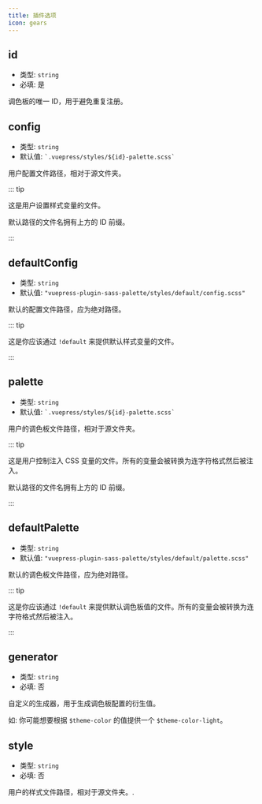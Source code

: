 ```yaml
---
title: 插件选项
icon: gears
---
```


## id

- 类型: `string`
- 必填: 是

调色板的唯一 ID，用于避免重复注册。

## config

- 类型: `string`
- 默认值: `` `.vuepress/styles/${id}-palette.scss` ``

用户配置文件路径，相对于源文件夹。

::: tip

这是用户设置样式变量的文件。

默认路径的文件名拥有上方的 ID 前缀。

:::

## defaultConfig

- 类型: `string`
- 默认值: `"vuepress-plugin-sass-palette/styles/default/config.scss"`

默认的配置文件路径，应为绝对路径。

::: tip

这是你应该通过 `!default` 来提供默认样式变量的文件。

:::

## palette

- 类型: `string`
- 默认值: `` `.vuepress/styles/${id}-palette.scss` ``

用户的调色板文件路径，相对于源文件夹。

::: tip

这是用户控制注入 CSS 变量的文件。所有的变量会被转换为连字符格式然后被注入。

默认路径的文件名拥有上方的 ID 前缀。

:::

## defaultPalette

- 类型: `string`
- 默认值: `"vuepress-plugin-sass-palette/styles/default/palette.scss"`

默认的调色板文件路径，应为绝对路径。

::: tip

这是你应该通过 `!default` 来提供默认调色板值的文件。所有的变量会被转换为连字符格式然后被注入。

:::

## generator

- 类型: `string`
- 必填: 否

自定义的生成器，用于生成调色板配置的衍生值。

如: 你可能想要根据 `$theme-color` 的值提供一个 `$theme-color-light`。

## style

- 类型: `string`
- 必填: 否

用户的样式文件路径，相对于源文件夹。.
